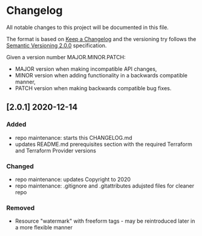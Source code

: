 
# Changelog

All notable changes to this project will be documented in this file.

The format is based on [Keep a Changelog](http://keepachangelog.com/en/1.0.0/) and the versioning try follows the [Semantic Versioning 2.0.0](https://semver.org/) specification.

Given a version number MAJOR.MINOR.PATCH:

- MAJOR version when making incompatible API changes,
- MINOR version when adding functionality in a backwards compatible manner,
- PATCH version when making backwards compatible bug fixes.

## [2.0.1] 2020-12-14

### Added

- repo maintenance: starts this CHANGELOG.md
- updates README.md prerequisites section with the required Terraform and Terraform Provider versions

### Changed

- repo maintenance: updates Copyright to 2020
- repo maintenance: .gitignore and .gitattributes adujsted files for cleaner repo

### Removed

- Resource "watermark" with freeform tags - may be reintroduced later in a more flexible manner
